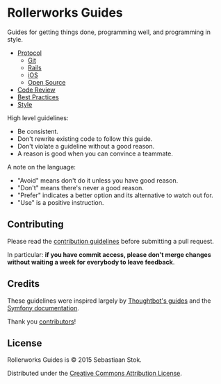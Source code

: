 Rollerworks Guides
==================

Guides for getting things done, programming well, and programming in style.

* [Protocol](/protocol)
  * [Git](/protocol/git)
  * [Rails](/protocol/rails)
  * [iOS](/protocol/ios)
  * [Open Source](/protocol/open-source)
* [Code Review](/code-review)
* [Best Practices](/best-practices)
* [Style](/style)

High level guidelines:

* Be consistent.
* Don't rewrite existing code to follow this guide.
* Don't violate a guideline without a good reason.
* A reason is good when you can convince a teammate.

A note on the language:

* "Avoid" means don't do it unless you have good reason.
* "Don't" means there's never a good reason.
* "Prefer" indicates a better option and its alternative to watch out for.
* "Use" is a positive instruction.

Contributing
------------

Please read the [contribution guidelines] before submitting a pull request.

In particular: **if you have commit access, please don't merge changes without
waiting a week for everybody to leave feedback**.

[contribution guidelines]: /CONTRIBUTING.md

Credits
-------

These guidelines were inspired largely by [Thoughtbot's
guides](https://github.com/thoughtbot/guides) and the
[Symfony documentation](http://symfony.com/doc/current/contributing/index.html).

Thank you [contributors](https://github.com/rollerworks/guides/graphs/contributors)!

License
-------

Rollerworks Guides is © 2015 Sebastiaan Stok.

Distributed under the [Creative Commons
Attribution License](http://creativecommons.org/licenses/by/3.0/).
